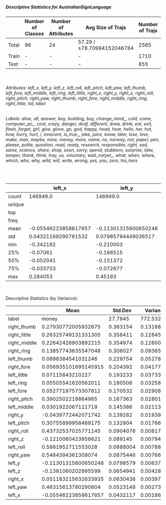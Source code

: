 ##### Descriptive Statistics for AustralianSignLanguage


|       |   Number of Classes |   Number of Attributes |          Avg Size of Trajs |   Number of Trajs | Hold-out   |   Number of Points |   Longest Size |   Shortest Size |
|-------|---------------------|------------------------|----------------------------|-------------------|------------|--------------------|----------------|-----------------|
| Total | 96                  | 24                     | 57.29 / ±78.70994152046784 | 2565              | 100%       |             146949 |            136 |              47 |
| Train | -                   | -                      | -                          | 1710              | 66.67%     |              98028 |            101 |              45 |
| Test  | -                   | -                      | -                          | 855               | 33.33%     |              48921 |            136 |              47 |

&nbsp;

###### Attributes: left_x, left_y, left_z, left_roll, left_pitch, left_yaw, left_thumb, left_fore, left_middle, left_ring, left_little, right_x, right_y, right_z, right_roll, right_pitch, right_yaw, right_thumb, right_fore, right_middle, right_ring, right_little, tid, label


###### Labels: alive, all, answer, boy, building, buy, change_mind_, cold, come, computer_pc_, cost, crazy, danger, deaf, different, draw, drink, eat, exit, flash, forget, girl, give, glove, go, god, happy, head, hear, hello, her, hot, how, hurry, hurt, i, innocent, is_true_, joke, juice, know, later, lose, love, make, man, maybe, mine, money, more, name, no, norway, not, paper, pen, please, polite, question, read, ready, research, responsible, right, sad, same, science, share, shop, soon, sorry, spend, stubborn, surprise, take, temper, thank, think, tray, us, voluntary, wait_notyet_, what, when, where, which, who, why, wild, will, write, wrong, yes, you, zero, his_hers

&nbsp;

|        | left_x               | left_y               | left_z              | left_roll           | left_pitch          | left_yaw            | left_thumb         | left_fore           | left_middle         | left_ring           | left_little        | right_x              | right_y             | right_z             | right_roll          | right_pitch         | right_yaw           | right_thumb         | right_fore           | right_middle        | right_ring          | right_little        | label    |
|--------|----------------------|----------------------|---------------------|---------------------|---------------------|---------------------|--------------------|---------------------|---------------------|---------------------|--------------------|----------------------|---------------------|---------------------|---------------------|---------------------|---------------------|---------------------|----------------------|---------------------|---------------------|---------------------|----------|
| count  | 146949.0             | 146949.0             | 146949.0            | 146949.0            | 146949.0            | 146949.0            | 146949.0           | 146949.0            | 146949.0            | 146949.0            | 146949.0           | 146949.0             | 146949.0            | 146949.0            | 146949.0            | 146949.0            | 146949.0            | 146949.0            | 146949.0             | 146949.0            | 146949.0            | 146949.0            | 146949   |
| unique |                      |                      |                     |                     |                     |                     |                    |                     |                     |                     |                    |                      |                     |                     |                     |                     |                     |                     |                      |                     |                     |                     | 96       |
| top    |                      |                      |                     |                     |                     |                     |                    |                     |                     |                     |                    |                      |                     |                     |                     |                     |                     |                     |                      |                     |                     |                     | building |
| freq   |                      |                      |                     |                     |                     |                     |                    |                     |                     |                     |                    |                      |                     |                     |                     |                     |                     |                     |                      |                     |                     |                     | 1938     |
| mean   | -0.05546223858617657 | -0.11301315600650248 | -0.1381060202995599 | 0.5981952711553028  | 0.30755899958489175 | 0.46315613780290804 | 0.0898384541031246 | 0.05277197573307812 | 0.0301922067111719  | 0.05505541620562011 | 0.07115843210227   | 0.051183215632633935 | -0.0439772442071742 | -0.1210060423956621 | 0.43732537025771145 | 0.3902502218864965  | 0.5484394361309074  | 0.27930772005932875 | 0.056935101695145915 | 0.22642426903892215 | 0.13857743635547048 | 0.26325749131331305 |          |
| std    | 0.04321169290781532  | 0.07985794449036517  | 0.06549410739698092 | 0.08880043668879652 | 0.13290414679415202 | 0.05231484813831614 | 0.2297540029278391 | 0.17053164107737348 | 0.14538622707089036 | 0.1805076307586624  | 0.1932334615342085 | 0.06304363005601993  | 0.13928188380526524 | 0.08914504443521501 | 0.0904075646721224  | 0.16736263181413324 | 0.08754455432707463 | 0.3631543100274059  | 0.20439170852562086  | 0.35497361873195993 | 0.30602688712725556 | 0.35841087130739124 |          |
| min    | -0.342182            | -0.210003            | -0.3971             | 0.003024            | 0.118787            | 0.063674            | 0.0                | 0.0                 | 0.0                 | 0.0                 | 0.0                | -0.358694            | -0.188771           | -0.453512           | 0.000864            | 0.036753            | 0.001074            | 0.0                 | 0.0                  | 0.0                 | 0.0                 | 0.0                 |          |
| 25%    | -0.07061             | -0.166515            | -0.185958           | 0.569404            | 0.2236              | 0.450441            | 0.0                | 0.0                 | 0.0                 | 0.0                 | 0.0                | 0.030786             | -0.155845           | -0.185707           | 0.407517            | 0.266765            | 0.492654            | 0.0                 | 0.0                  | 0.0                 | 0.0                 | 0.0                 |          |
| 50%    | -0.052041            | -0.151372            | -0.156344           | 0.59228             | 0.242668            | 0.468691            | 0.0                | 0.0                 | 0.0                 | 0.0                 | 0.015668           | 0.055604             | -0.085316           | -0.144268           | 0.468647            | 0.307636            | 0.515085            | 0.108485            | 0.0                  | 0.049635            | 0.0                 | 0.113549            |          |
| 75%    | -0.033703            | -0.072677            | -0.083333           | 0.612992            | 0.392087            | 0.486697            | 0.0                | 0.001545            | 0.0                 | 0.015366            | 0.039565           | 0.073457             | 0.033693            | -0.061455           | 0.488533            | 0.495068            | 0.566381            | 0.422085            | 0.0                  | 0.221026            | 0.0                 | 0.287619            |          |
| max    | 0.284053             | 0.45193              | 0.27958             | 0.997842            | 0.993448            | 0.674636            | 1.0                | 1.0                 | 1.0                 | 1.0                 | 1.0                | 0.505725             | 0.554828            | 0.292127            | 0.997684            | 0.997696            | 0.987548            | 1.0                 | 1.0                  | 1.0                 | 1.0                 | 1.0                 |          |

&nbsp;

Descriptive Statistics (by Variance): 


|              | Mean                 |    Std.Dev |     Variance |
|--------------|----------------------|------------|--------------|
| label        | money                | 27.7945    | 772.532      |
| right_thumb  | 0.27930772005932875  |  0.363154  |   0.131881   |
| right_little | 0.26325749131331305  |  0.358411  |   0.128458   |
| right_middle | 0.22642426903892215  |  0.354974  |   0.126006   |
| right_ring   | 0.13857743635547048  |  0.306027  |   0.0936525  |
| left_thumb   | 0.0898384541031246   |  0.229754  |   0.0527869  |
| right_fore   | 0.056935101695145915 |  0.204392  |   0.041776   |
| left_little  | 0.07115843210227     |  0.193233  |   0.0373392  |
| left_ring    | 0.05505541620562011  |  0.180508  |   0.032583   |
| left_fore    | 0.05277197573307812  |  0.170532  |   0.029081   |
| right_pitch  | 0.3902502218864965   |  0.167363  |   0.0280103  |
| left_middle  | 0.0301922067111719   |  0.145386  |   0.0211372  |
| right_y      | -0.0439772442071742  |  0.139282  |   0.0193994  |
| left_pitch   | 0.30755899958489175  |  0.132904  |   0.0176635  |
| right_roll   | 0.43732537025771145  |  0.0904076 |   0.00817353 |
| right_z      | -0.1210060423956621  |  0.089145  |   0.00794684 |
| left_roll    | 0.5981952711553028   |  0.0888004 |   0.00788552 |
| right_yaw    | 0.5484394361309074   |  0.0875446 |   0.00766405 |
| left_y       | -0.11301315600650248 |  0.0798579 |   0.00637729 |
| left_z       | -0.1381060202995599  |  0.0654941 |   0.00428948 |
| right_x      | 0.051183215632633935 |  0.0630436 |   0.0039745  |
| left_yaw     | 0.46315613780290804  |  0.0523148 |   0.00273684 |
| left_x       | -0.05546223858617657 |  0.0432117 |   0.00186725 |

&nbsp;

